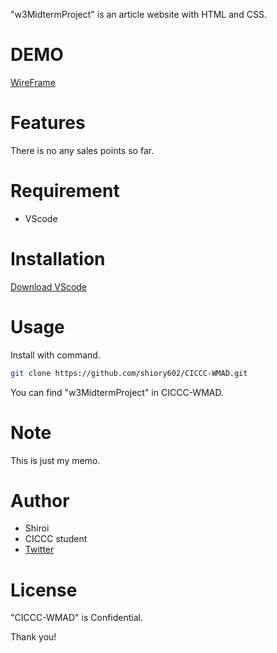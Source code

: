 "w3MidtermProject" is an article website with HTML and CSS.
 
# DEMO
 
[WireFrame](https://cacoo.com/diagrams/pASBsRwN9eaJEGW1/F61C1)
 
# Features
 
 There is no any sales points so far. 
 
# Requirement

* VScode
 
# Installation
 
[Download VScode](https://code.visualstudio.com/)
 
# Usage
 
Install with command.
 
```bash
git clone https://github.com/shiory602/CICCC-WMAD.git
```

You can find "w3MidtermProject" in CICCC-WMAD.
 
# Note
 
This is just my memo.
 
# Author
 
* Shiroi
* CICCC student
* [Twitter](https://twitter.com/shiory602)
 
# License
 
"CICCC-WMAD" is Confidential.
 
 
Thank you!